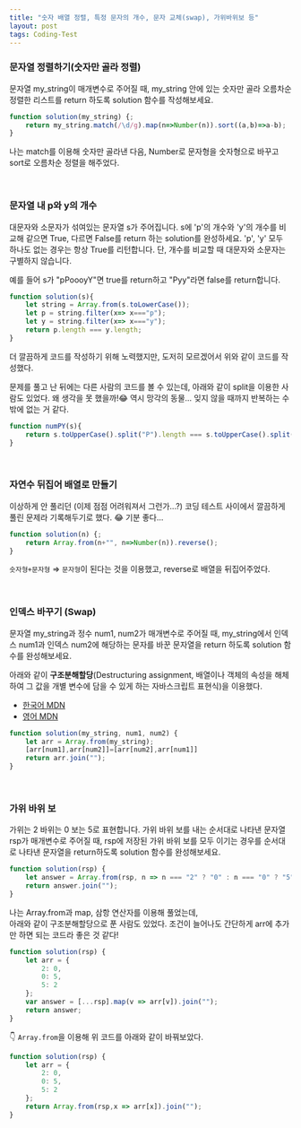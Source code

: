 ```yaml
---
title: "숫자 배열 정렬, 특정 문자의 개수, 문자 교체(swap), 가위바위보 등"
layout: post
tags: Coding-Test
---
```


### 문자열 정렬하기(숫자만 골라 정렬)
문자열 my_string이 매개변수로 주어질 때, my_string 안에 있는 숫자만 골라 오름차순 정렬한 리스트를 return 하도록 solution 함수를 작성해보세요.

```jsx
function solution(my_string) {;
    return my_string.match(/\d/g).map(n=>Number(n)).sort((a,b)=>a-b);
}
```
나는 match를 이용해 숫자만 골라낸 다음, Number로 문자형을 숫자형으로 바꾸고 sort로 오름차순 정렬을 해주었다.








<br>

### 문자열 내 p와 y의 개수
대문자와 소문자가 섞여있는 문자열 s가 주어집니다. s에 'p'의 개수와 'y'의 개수를 비교해
같으면 True, 다르면 False를 return 하는 solution를 완성하세요.
'p', 'y' 모두 하나도 없는 경우는 항상 True를 리턴합니다. 단, 개수를 비교할 때 대문자와 소문자는 구별하지 않습니다.

예를 들어 s가 "pPoooyY"면 true를 return하고 "Pyy"라면 false를 return합니다.

```jsx
function solution(s){
    let string = Array.from(s.toLowerCase());
    let p = string.filter(x=> x==="p");
    let y = string.filter(x=> x==="y");
    return p.length === y.length;
}
```
더 깔끔하게 코드를 작성하기 위해 노력했지만, 도저히 모르겠어서 위와 같이 코드를 작성했다.

문제를 풀고 난 뒤에는 다른 사람의 코드를 볼 수 있는데, 아래와 같이 split을 이용한 사람도 있었다.
왜 생각을 못 했을까!😂 역시 망각의 동물... 잊지 않을 때까지 반복하는 수밖에 없는 거 같다.  
```jsx
function numPY(s){
    return s.toUpperCase().split("P").length === s.toUpperCase().split("Y").length;
}
```

<br>

### 자연수 뒤집어 배열로 만들기

이상하게 안 풀리던 (이제 점점 어려워져서 그런가...?) 코딩 테스트 사이에서 깔끔하게 풀린 문제라 기록해두기로 했다.
😂 기분 좋다...
```jsx
function solution(n) {;
    return Array.from(n+"", n=>Number(n)).reverse();
}
```
`숫자형+문자형` ⇒ `문자형`이 된다는 것을 이용했고, reverse로 배열을 뒤집어주었다. 

<br>

### 인덱스 바꾸기 (Swap)
문자열 my_string과 정수 num1, num2가 매개변수로 주어질 때, my_string에서 인덱스 num1과 인덱스 num2에 해당하는 문자를 바꾼 문자열을 return 하도록 solution 함수를 완성해보세요.


아래와 같이 **구조분해할당**(Destructuring assignment, 배열이나 객체의 속성을 해체하여 그 값을 개별 변수에 담을 수 있게 하는 자바스크립트 표현식)을 이용했다.
- <a href="https://developer.mozilla.org/ko/docs/Web/JavaScript/Reference/Operators/Destructuring_assignment">한국어 MDN</a>
- <a href="https://developer.mozilla.org/en-US/docs/Web/JavaScript/Reference/Operators/Destructuring_assignment">영어 MDN</a>
```jsx
function solution(my_string, num1, num2) {
    let arr = Array.from(my_string);
    [arr[num1],arr[num2]]=[arr[num2],arr[num1]]
    return arr.join("");
}
```

<br>

### 가위 바위 보
가위는 2 바위는 0 보는 5로 표현합니다. 가위 바위 보를 내는 순서대로 나타낸 문자열 rsp가 매개변수로 주어질 때,
rsp에 저장된 가위 바위 보를 모두 이기는 경우를 순서대로 나타낸 문자열을 return하도록 solution 함수를 완성해보세요.

```jsx
function solution(rsp) {
    let answer = Array.from(rsp, n => n === "2" ? "0" : n === "0" ? "5" : "2");
    return answer.join("");
}
```
나는 Array.from과 map, 삼항 연산자를 이용해 풀었는데,<br> 
아래와 같이 구조분해할당으로 푼 사람도 있었다.
조건이 늘어나도 간단하게 arr에 추가만 하면 되는 코드라 좋은 것 같다!
```jsx
function solution(rsp) {
    let arr = {
        2: 0,
        0: 5,
        5: 2
    };
    var answer = [...rsp].map(v => arr[v]).join("");
    return answer;
}
```

👇 `Array.from`을 이용해 위 코드를 아래와 같이 바꿔보았다.
```jsx
function solution(rsp) {
    let arr = {
        2: 0,
        0: 5,
        5: 2
    };
    return Array.from(rsp,x => arr[x]).join("");
}
```

<br>
<br>
